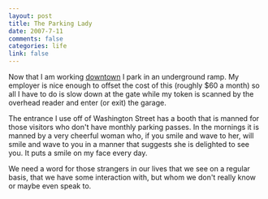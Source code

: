 ```yaml
--- 
layout: post
title: The Parking Lady
date: 2007-7-11
comments: false
categories: life
link: false
---
```

Now that I am working <a href="http://maps.google.com/maps?f=q&hl=en&geocode=&q=1300+Washington+St,+Kansas+City,+MO+64105+(Argus)&sll=38.884775,-94.714667&sspn=0.011124,0.017381&ie=UTF8&z=16&om=1" title="downtown">downtown</a> I park in an underground ramp.  My employer is nice enough to offset the cost of this (roughly $60 a month) so all I have to do is slow down at the gate while my token is scanned by the overhead reader and enter (or exit) the garage.

The entrance I use off of Washington Street has a booth that is manned for those visitors who don't have monthly parking passes.  In the mornings it is manned by a very cheerful woman who, if you smile and wave to her, will smile and wave to you in a manner that suggests she is delighted to see you.  It puts a smile on my face every day.

We need a word for those strangers in our lives that we see on a regular basis, that we have some interaction with, but whom we don't really know or maybe even speak to.
